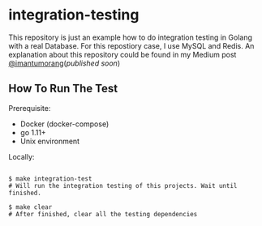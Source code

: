 # integration-testing

This repository is just an example how to do integration testing in Golang with a real Database. For this repostiory case, I use MySQL and Redis.
An explanation about this repository could be found in my Medium post [@imantumorang](https://medium.com/@imantumorang)(_published soon_)


## How To Run The Test

Prerequisite:
- Docker (docker-compose)
- go 1.11+
- Unix environment 

Locally:

```shell

$ make integration-test
# Will run the integration testing of this projects. Wait until finished.

$ make clear
# After finished, clear all the testing dependencies
```
